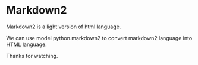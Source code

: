 # Markdown2
Markdown2 is a light version of html language.

We can use model python.markdown2 to convert markdown2 language into HTML language.

Thanks for watching.